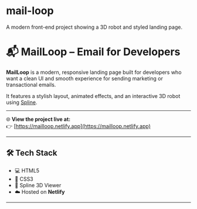# mail-loop
A modern front-end project showing a 3D robot and styled landing page.
# 📬 MailLoop – Email for Developers

**MailLoop** is a modern, responsive landing page built for developers who want a clean UI and smooth experience for sending marketing or transactional emails.

It features a stylish layout, animated effects, and an interactive 3D robot using [Spline](https://spline.design/).

---



🌐 **View the project live at:**  
👉 [https://mailloop.netlify.app](https://mailloop.netlify.app)

---

## 🛠️ Tech Stack

- 💻 HTML5  
- 🎨 CSS3  
- 🧊 Spline 3D Viewer  
- ☁️ Hosted on **Netlify**

---


